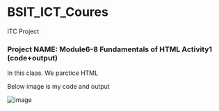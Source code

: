 # BSIT_ICT_Coures
ITC Project
### Project NAME:  Module6-8 Fundamentals of HTML Activity1 (code+output)

In this claas. We parctice HTML 

Below image is my code and output

![image](Image/Snipaste_2022-10-21_08-51-39.png"") 
